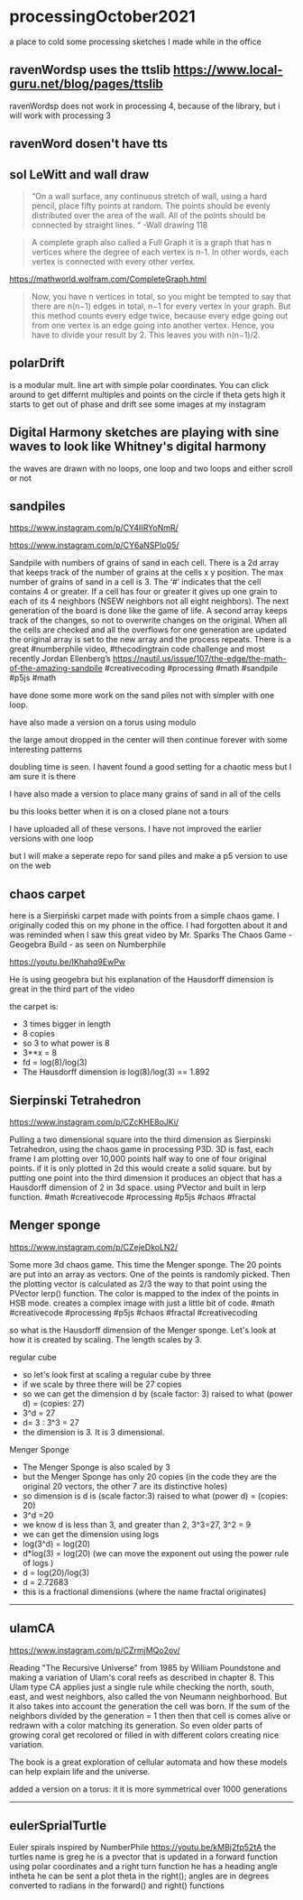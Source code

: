 # processingOctober2021
a place to cold some processing sketches I made while in the office

## ravenWordsp uses the ttslib https://www.local-guru.net/blog/pages/ttslib

ravenWordsp does not work in processing 4, because of the library, but i will work with processing 3

## ravenWord dosen't have tts

## sol LeWitt and wall draw

>“On a wall surface, any
 continuous stretch of wall,
 using a hard pencil, place
 fifty points at random.
 The points should be evenly
 distributed over the area
 of the wall. All of the
 points should be connected
 by straight lines. “ -Wall drawing 118
 
 >A complete graph also called a Full Graph
 it is a graph that has n vertices where
 the degree of each vertex is n-1.
 In other words, each vertex is connected with
 every other vertex.
 
 https://mathworld.wolfram.com/CompleteGraph.html
 
 >Now, you have n vertices in total,
 so you might be tempted to say that there are
 n(n−1) edges in total, n−1 for every vertex in
 your graph. But this method counts every edge twice,
 because every edge going out from one
 vertex is an edge going into another vertex.
 Hence, you have to divide your result by 2.
 This leaves you with n(n−1)/2.
 
 
 ## polarDrift 
 
 is a modular mult. line art with simple polar coordinates.
 You can click around to get differnt multiples and points on the circle
 if theta gets high it starts to get out of phase and drift
 see some images at my instagram
 
 ## Digital Harmony sketches are playing with sine waves to look like Whitney's digital harmony
 the waves are drawn with no loops, one loop and two loops and either scroll or not
 
 
 ## sandpiles
 
 https://www.instagram.com/p/CY4IIRYoNmR/
 
 https://www.instagram.com/p/CY6aNSPIo05/
 
Sandpile with numbers of grains of sand in each cell. There is a 2d array that keeps track of the number of grains at the cells x y position. The max number of grains of sand in a cell is 3. The  ‘#’ indicates that the cell contains 4 or greater.  If a cell has four or greater it gives up one grain to each of its 4 neighbors (NSEW neighbors not all eight neighbors).  The next generation of the board is done like the game of life. A second array keeps track of the changes, so not to overwrite changes on the original. When all the cells are checked and all the overflows for one generation are updated the original array is set to the new array and the process repeats.  There is a great #numberphile video, #thecodingtrain code challenge  and most recently Jordan Ellenberg’s https://nautil.us/issue/107/the-edge/the-math-of-the-amazing-sandpile
 #creativecoding #processing #math #sandpile #p5js #math  

have done some more work on the sand piles not with simpler with one loop.  

have also made a version on a torus using modulo

the large amout dropped in the center will then continue forever with some interesting patterns

doubling time is seen.  I havent found a good setting for a chaotic mess but I am sure it is there

I have also made a version to place many grains of sand in all of the cells

bu this looks better when it is on a closed plane not a tours

I have uploaded all  of these versons.  I have not improved the earlier versions with one loop

but I will make a seperate repo for sand piles and make a p5 version to use on the web

## chaos carpet

here is a Sierpiński carpet made with points from a simple chaos game.  I originally coded this on my phone in the office. I had forgotten about it and was reminded when I saw this great video by Mr. Sparks 
The Chaos Game - Geogebra Build - as seen on Numberphile

https://youtu.be/IKhahq9EwPw

He is using geogebra but his explanation of the Hausdorff dimension is great in the third part of the video

the carpet is:

- 3 times bigger in length
- 8 copies
- so 3 to what power is 8
-  3**x = 8
- fd = log(8)/log(3)
- The Hausdorff dimension is log(8)/log(3) == 1.892

## Sierpinski Tetrahedron

https://www.instagram.com/p/CZcKHE8oJKi/

Pulling a two dimensional square into the third dimension as Sierpinski Tetrahedron, using the chaos game in processing P3D.  3D is fast, each frame I am plotting over 10,000 points half way to one of four original points. if it is only plotted in 2d this would create a solid square. but by putting one point into the third dimension it produces an object that has a Hausdorff dimension of 2 in 3d space. using PVector and built in lerp function. #math #creativecode #processing #p5js #chaos #fractal


## Menger sponge

https://www.instagram.com/p/CZejeDkoLN2/

Some more 3d chaos game.  This time the Menger sponge. The 20 points are put into an array as vectors.  One of the points is randomly picked. Then the plotting vector is calculated as 2/3 the way to that point using the PVector lerp() function. The color is mapped to the index of the points in HSB mode. creates a complex image with just a little bit of code.   #math #creativecode #processing #p5js #chaos #fractal #creativecoding 

so what is the Hausdorff dimension of the Menger sponge.  Let's look at how it is created by scaling. The length scales by 3.  

regular cube

- so let's look first at  scaling a regular cube by three 
- if we scale by three there will be 27 copies 
- so we can get the dimension d by  (scale factor: 3) raised to what (power d) = (copies: 27)
- 3^d = 27  
- d= 3 : 3^3 = 27
- the dimension is 3.  It is 3 dimensional. 

Menger Sponge

- The Menger Sponge is also scaled by 3
- but the Menger Sponge has only 20 copies (in the code they are the original 20 vectors, the other 7 are  its distinctive holes)
- so dimension is d  is (scale factor:3) raised to what (power d) = (copies: 20)
- 3^d =20
- we know d is less than 3, and greater than 2, 3^3=27, 3^2 = 9
- we can get the dimension using logs
- log(3^d) = log(20) 
- d*log(3) = log(20) (we can move the exponent out using the power rule of logs )
- d = log(20)/log(3) 
- d = 2.72683 
- this is a fractional dimensions (where the name fractal originates)




-------
## ulamCA

https://www.instagram.com/p/CZrmjMQo2ov/
 
 Reading "The Recursive Universe" from 1985 by William Poundstone and making a variation of Ulam's coral reefs as described in chapter 8.
This Ulam type CA applies just a single rule while checking the north, south, east, and west neighbors, also called the von Neumann neighborhood. But it also takes into account the generation the cell was born. If the sum of the neighbors divided by the generation = 1 then then that cell is comes alive or redrawn with a color matching its generation. So even older parts of growing coral get recolored or filled in with different colors creating nice variation.

The book is a great exploration of cellular automata and how these models can help explain life and the universe.

added a version on a torus: it it is more symmetrical over 1000 generations


-----

## eulerSprialTurtle

Euler spirals inspired by NumberPhile  https://youtu.be/kMBj2fp52tA
 the turtles name is greg he is a pvector that is updated in
a forward function using polar coordinates and a right turn function
 he has a heading angle intheta
he can be sent a plot theta in the right();  angles are in degrees
converted to radians in the forward() and right() functions
